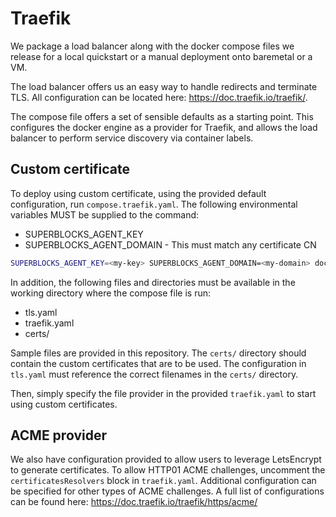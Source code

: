 # Traefik

We package a load balancer along with the docker compose files we release for a local quickstart or a manual deployment onto baremetal or a VM.

The load balancer offers us an easy way to handle redirects and terminate TLS.
All configuration can be located here: <https://doc.traefik.io/traefik/>.

The compose file offers a set of sensible defaults as a starting point.
This configures the docker engine as a provider for Traefik, and allows the load balancer to perform service discovery via container labels.

## Custom certificate

To deploy using custom certificate, using the provided default configuration, run `compose.traefik.yaml`.
The following environmental variables MUST be supplied to the command:

* SUPERBLOCKS_AGENT_KEY
* SUPERBLOCKS_AGENT_DOMAIN - This must match any certificate CN

```bash
SUPERBLOCKS_AGENT_KEY=<my-key> SUPERBLOCKS_AGENT_DOMAIN=<my-domain> docker compose -f 'compose.traefik.yaml` up
```

In addition, the following files and directories must be available in the working directory where the compose file is run:

* tls.yaml
* traefik.yaml
* certs/

Sample files are provided in this repository.
The `certs/` directory should contain the custom certificates that are to be used. The configuration in `tls.yaml` must reference the correct filenames in the `certs/` directory.

Then, simply specify the file provider in the provided `traefik.yaml` to start using custom certificates.

## ACME provider

We also have configuration provided to allow users to leverage LetsEncrypt to generate certificates.
To allow HTTP01 ACME challenges, uncomment the `certificatesResolvers` block in `traefik.yaml`.
Additional configuration can be specified for other types of ACME challenges.
A full list of configurations can be found here: <https://doc.traefik.io/traefik/https/acme/>
